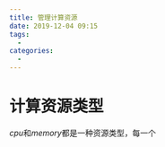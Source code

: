 ```yaml
---
title: 管理计算资源
date: 2019-12-04 09:15
tags: 
  - 
categories: 
  - 
---
```

# 计算资源类型
*cpu*和*memory*都是一种资源类型，每一个